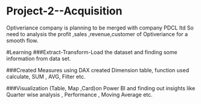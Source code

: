 # Project-2--Acquisition
Optiveriance company is planning to be merged with company PDCL ltd
So need to analysis the profit ,sales ,revenue,customer  of Optiveriance for a smooth flow.


#Learning
###Extract-Transform-Load the dataset and finding some information from data set.

###Created Measures using DAX created Dimension table, function used calculate, SUM , AVG, Filter etc.

###Visualization (Table, Map ,Card)on Power BI and finding out insights like Quarter wise analysis , Performance , Moving Average etc.
